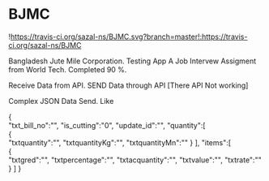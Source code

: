 # BJMC
!https://travis-ci.org/sazal-ns/BJMC.svg?branch=master!:https://travis-ci.org/sazal-ns/BJMC

Bangladesh Jute Mile Corporation. Testing App A Job Intervew Assigment from World Tech. 
Completed 90 %.

Receive Data from API.
SEND Data through API [There API Not working]

Complex JSON Data Send. 
Like 

{  
   "txt_bill_no":"",
   "is_cutting":"0",
   "update_id":"",
   "quantity":[  
      {  
         "txtquantity":"",
         "txtquantityKg":"",
         "txtquantityMn":""
      }
   ],
   "items":[  
      {  
         "txtgred":"",
         "txtpercentage":"",
         "txtacquantity":"",
         "txtvalue":"",
         "txtrate":""
      }
   ]
}
